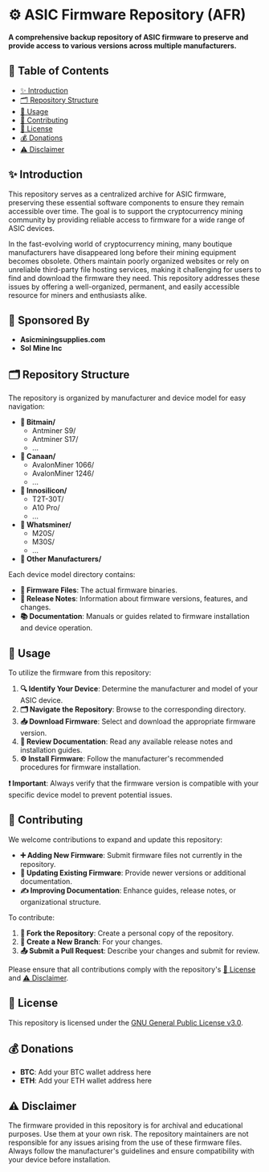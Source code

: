 # ⚙️ ASIC Firmware Repository (AFR)

**A comprehensive backup repository of ASIC firmware to preserve and provide access to various versions across multiple manufacturers.**

## 📑 Table of Contents

- [✨ Introduction](#-introduction)
- [🗂️ Repository Structure](#️-repository-structure)
- [🔧 Usage](#-usage)
- [🤝 Contributing](#-contributing)
- [📜 License](#-license)
- [💰 Donations](#-donations)
- [⚠️ Disclaimer](#️-disclaimer)

## ✨ Introduction

This repository serves as a centralized archive for ASIC firmware, preserving these essential software components to ensure they remain accessible over time. The goal is to support the cryptocurrency mining community by providing reliable access to firmware for a wide range of ASIC devices.

In the fast-evolving world of cryptocurrency mining, many boutique manufacturers have disappeared long before their mining equipment becomes obsolete. Others maintain poorly organized websites or rely on unreliable third-party file hosting services, making it challenging for users to find and download the firmware they need. This repository addresses these issues by offering a well-organized, permanent, and easily accessible resource for miners and enthusiasts alike.

## 🤝 Sponsored By
- **Asicminingsupplies.com**
- **Sol Mine Inc**

## 🗂️ Repository Structure

The repository is organized by manufacturer and device model for easy navigation:

- **📁 Bitmain/**
  - Antminer S9/
  - Antminer S17/
  - ...
- **📁 Canaan/**
  - AvalonMiner 1066/
  - AvalonMiner 1246/
  - ...
- **📁 Innosilicon/**
  - T2T-30T/
  - A10 Pro/
  - ...
- **📁 Whatsminer/**
  - M20S/
  - M30S/
  - ...
- **📁 Other Manufacturers/**

Each device model directory contains:

- **📝 Firmware Files**: The actual firmware binaries.
- **📄 Release Notes**: Information about firmware versions, features, and changes.
- **📚 Documentation**: Manuals or guides related to firmware installation and device operation.

## 🔧 Usage

To utilize the firmware from this repository:

1. **🔍 Identify Your Device**: Determine the manufacturer and model of your ASIC device.
2. **🗂️ Navigate the Repository**: Browse to the corresponding directory.
3. **📥 Download Firmware**: Select and download the appropriate firmware version.
4. **📖 Review Documentation**: Read any available release notes and installation guides.
5. **⚙️ Install Firmware**: Follow the manufacturer's recommended procedures for firmware installation.

**❗ Important**: Always verify that the firmware version is compatible with your specific device model to prevent potential issues.

## 🤝 Contributing

We welcome contributions to expand and update this repository:

- **➕ Adding New Firmware**: Submit firmware files not currently in the repository.
- **🔄 Updating Existing Firmware**: Provide newer versions or additional documentation.
- **✍️ Improving Documentation**: Enhance guides, release notes, or organizational structure.

To contribute:

1. **🔗 Fork the Repository**: Create a personal copy of the repository.
2. **🌱 Create a New Branch**: For your changes.
3. **📤 Submit a Pull Request**: Describe your changes and submit for review.

Please ensure that all contributions comply with the repository's [📜 License](#-license) and [⚠️ Disclaimer](#️-disclaimer).

## 📜 License

This repository is licensed under the [GNU General Public License v3.0](LICENSE).

## 💰 Donations

- **BTC**: Add your BTC wallet address here  
- **ETH**: Add your ETH wallet address here  

## ⚠️ Disclaimer

The firmware provided in this repository is for archival and educational purposes. Use them at your own risk. The repository maintainers are not responsible for any issues arising from the use of these firmware files. Always follow the manufacturer's guidelines and ensure compatibility with your device before installation.
